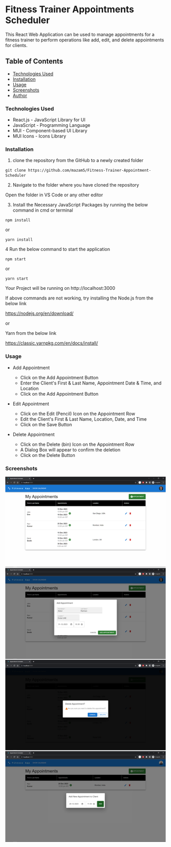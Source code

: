 # Fitness Trainer Appointments Scheduler

This React Web Application can be used to manage appointments for a fitness trainer to perform operations like add, edit, and delete appointments for clients.

## Table of Contents

- [Technologies Used](#technologies-used)
- [Installation](#installation)
- [Usage](#usage)
- [Screenshots](#screenshots)
- [Author](#author)

### Technologies Used

- React.js - JavaScript Library for UI
- JavaScript - Programming Language
- MUI - Component-based UI Library
- MUI Icons - Icons Library

### Installation

1. clone the repository from the GitHub to a newly created folder

```
git clone https://github.com/mazam5/Fitness-Trainer-Appointment-Scheduler
```

2. Navigate to the folder where you have cloned the repository

Open the folder in VS Code or any other editor

3. Install the Necessary JavaScript Packages by running the below command in cmd or terminal

```
npm install
```

or

```
yarn install
```

4 Run the below command to start the application

```
npm start
```

or

```
yarn start
```

Your Project will be running on http://localhost:3000

If above commands are not working, try installing the Node.js from the below link

https://nodejs.org/en/download/

or

Yarn from the below link

https://classic.yarnpkg.com/en/docs/install/

### Usage

- Add Appointment

  - Click on the Add Appointment Button
  - Enter the Client's First & Last Name, Appointment Date & Time, and Location
  - Click on the Add Appointment Button

- Edit Appointment

  - Click on the Edit (Pencil) Icon on the Appointment Row
  - Edit the Client's First & Last Name, Location, Date, and Time
  - Click on the Save Button

- Delete Appointment
  - Click on the Delete (bin) Icon on the Appointment Row
  - A Dialog Box will appear to confirm the deletion
  - Click on the Delete Button

### Screenshots

![HomePage](screenshots/1.png)
![Add Appointment](screenshots/2.png)
![Delete Appointment](screenshots/3.png)
![Add existing datetime](screenshots/4.png)
